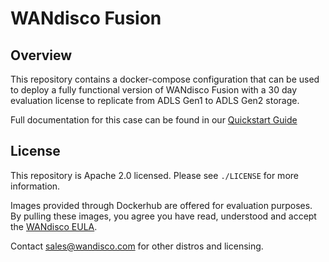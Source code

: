 # WANdisco Fusion

## Overview

This repository contains a docker-compose configuration that can be used to deploy a fully functional version of WANdisco Fusion with a 30 day evaluation license to replicate from ADLS Gen1 to ADLS Gen2 storage.

Full documentation for this case can be found in our [Quickstart Guide](https://wandisco.github.io/wandisco-documentation/docs/quickstarts/installation/hdp_sandbox_lhv_client-adlsg2_lan)

## License
This repository is Apache 2.0 licensed. Please see `./LICENSE` for more information.

Images provided through Dockerhub are offered for evaluation purposes. By pulling these images, you agree you have read, understood and accept the [WANdisco EULA](https://www.wandisco.com/eula).

Contact sales@wandisco.com for other distros and licensing.
